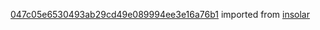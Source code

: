 [047c05e6530493ab29cd49e089994ee3e16a76b1](https://github.com/insolar/insolar/commit/047c05e6530493ab29cd49e089994ee3e16a76b1) imported from [insolar](https://github.com/insolar/insolar)
